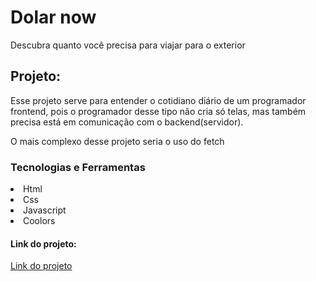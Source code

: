 <h1>Dolar now</h1>
<p>Descubra quanto você precisa para viajar para o exterior</p>

<h2>Projeto:</h2>
<p>Esse projeto serve para entender o cotidiano diário de um programador frontend, pois o programador desse tipo não cria só telas, mas também precisa está em comunicação com o backend(servidor).
<p>O mais complexo desse projeto seria o uso do fetch</p>

<h3>Tecnologias e Ferramentas</h3>
<li>Html
<li>Css
<li>Javascript
<li>Coolors

<h4>Link do projeto:</h4>
<a href="https://heroic-sfogliatella-ea93ec.netlify.app/">Link do projeto</a>